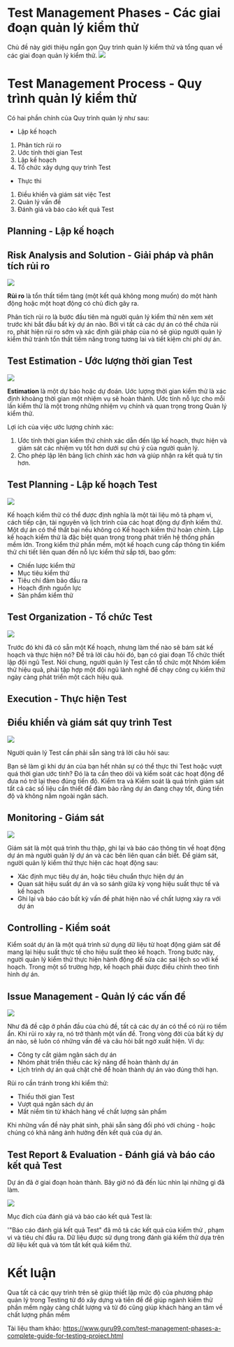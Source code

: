 # Test Management Phases - Các giai đoạn quản lý kiểm thử

Chủ đề này giới thiệu ngắn gọn Quy trình quản lý kiểm thử và tổng quan về các giai đoạn quản lý kiểm thử.
![](https://images.viblo.asia/b7db1d3e-6cc9-4f94-be17-1e9a4c652939.png)
# Test Management Process - Quy trình quản lý kiểm thử

Có hai phần chính của Quy trình quản lý như sau:

* Lập kế hoạch
1. Phân tích rủi ro
2. Uớc tính thời gian Test
3. Lập kế hoạch
4. Tổ chức xây dựng quy trình Test
* Thực thi
1. Điều khiển và giám sát việc Test
2. Quản lý vấn đề
3. Đánh giá và báo cáo kết quả Test

## Planning - Lập kế hoạch
## Risk Analysis and Solution - Giải pháp và phân tích rủi ro 
![](https://images.viblo.asia/a748d866-e0dd-4a2d-b824-a9fd35cbba00.png)

**Rủi ro** là tổn thất tiềm tàng (một kết quả không mong muốn) do một hành động hoặc một hoạt động có chủ đích gây ra.

Phân tích rủi ro là bước đầu tiên mà người quản lý kiểm thử nên xem xét trước khi bắt đầu bất kỳ dự án nào. Bởi vì tất cả các dự án có thể chứa rủi ro, phát hiện rủi ro sớm và xác định giải pháp của nó sẽ giúp người quản lý kiểm thử  tránh tổn thất tiềm năng trong tương lai và tiết kiệm chi phí dự án.

## Test Estimation - Ước lượng thời gian Test

![](https://images.viblo.asia/c2ae862d-b63c-40a6-8092-1f68ba4a93e9.jpg)


**Estimation** là một dự báo hoặc dự đoán. Uớc lượng thời gian kiểm thử là xác định khoảng thời gian một nhiệm vụ sẽ hoàn thành. Ước tính nỗ lực cho mỗi lần kiểm thử là một trong những nhiệm vụ chính và quan trọng trong Quản lý kiểm thử.

Lợi ích của việc ước lượng chính xác:

1.  Ước tính thời gian kiểm thử chính xác dẫn đến lập kế hoạch, thực hiện và giám sát các nhiệm vụ tốt hơn dưới sự chú ý của người quản lý.
2.  Cho phép lập lên bảng lịch chính xác hơn và giúp nhận ra kết quả tự tin hơn.
 
## Test Planning - Lập kế hoạch Test
![](https://images.viblo.asia/23b8c1ed-50bf-4f95-b228-e176dcdd32e2.png)


Kế hoạch kiểm thử có thể được định nghĩa là một tài liệu mô tả phạm vi, cách tiếp cận, tài nguyên và lịch trình của các hoạt động dự định kiểm thử.
Một dự án có thể thất bại nếu không có Kế hoạch kiểm thử hoàn chỉnh. Lập kế hoạch kiểm thử là đặc biệt quan trọng trong phát triển hệ thống phần mềm lớn. Trong kiểm thử phần mềm, một kế hoạch cung cấp thông tin kiểm thử chi tiết liên quan đến nỗ lực kiểm thử  sắp tới, bao gồm:
* Chiến lược kiểm thử
* Mục tiêu kiểm thử 
* Tiêu chí đảm bảo đầu ra
* Hoạch định nguồn lực
* Sản phẩm kiểm thử

## Test Organization - Tổ chức Test
![](https://images.viblo.asia/eeb70cac-3f73-4f76-9a61-8a2d2b31c69b.png)

Trước đó khi đã có sẵn một Kế hoạch, nhưng làm thế nào sẽ bám sát kế hoạch và thực hiện nó? Để trả lời câu hỏi đó, bạn có giai đoạn Tổ chức thiết lập đội ngũ Test. Nói chung, người quản lý Test cần tổ chức một Nhóm kiểm thử hiệu quả, phải tập hợp một đội ngũ lành nghề để chạy công cụ kiểm thử ngày càng phát triển một cách hiệu quả.

## Execution - Thực hiện Test
##  Điều khiển và giám sát quy trình Test

![](https://images.viblo.asia/541d4593-d1ec-4372-b3e1-bd6f50e277ee.png)



Người quản lý Test cần phải sẵn sàng trả lời câu hỏi sau:

Bạn sẽ làm gì khi dự án của bạn hết nhân sự có thể thực thi Test hoặc vượt quá thời gian ước tính? Đó là ta cần theo dõi và kiểm soát các hoạt động để đưa nó trở lại theo đúng tiến độ.
Kiểm tra và Kiểm soát là quá trình giám sát tất cả các số liệu cần thiết để đảm bảo rằng dự án đang chạy tốt, đúng tiến độ và không nằm ngoài ngân sách.

## Monitoring -  Giám sát
![](https://images.viblo.asia/a6324f62-87f0-45ca-9daa-c4a323ead5f6.png)


Giám sát là một quá trình thu thập, ghi lại và báo cáo thông tin về hoạt động dự án mà người quản lý dự án và các bên liên quan cần biết. Để giám sát, người quản lý kiểm thử thực hiện các hoạt động sau:

* Xác định mục tiêu dự án, hoặc tiêu chuẩn thực hiện dự án
* Quan sát hiệu suất dự án và so sánh giữa kỳ vọng hiệu suất thực tế và kế hoạch
* Ghi lại và báo cáo bất kỳ vấn đề phát hiện nào về chất lượng xảy ra với dự án

## Controlling - Kiểm soát


Kiểm soát dự án là một quá trình sử dụng dữ liệu từ hoạt động giám sát để mang lại hiệu suất thực tế cho hiệu suất theo kế hoạch. Trong bước này, người quản lý kiểm thử thực hiện hành động để sửa các sai lệch so với kế hoạch. Trong một số trường hợp, kế hoạch phải được điều chỉnh theo tình hình dự án.

## Issue Management - Quản lý các vấn đề
![](https://images.viblo.asia/8bc6b2e1-e947-4d70-84bc-68e266d20f1c.png)


Như đã đề cập ở phần đầu của chủ đề, tất cả các dự án có thể có rủi ro tiềm ẩn. Khi rủi ro xảy ra, nó trở thành một vấn đề. Trong vòng đời của bất kỳ dự án nào, sẽ luôn có những vấn đề và câu hỏi bất ngờ xuất hiện. Ví dụ:
*  Công ty cắt giảm ngân sách dự án  
*  Nhóm phát triển thiếu các kỹ năng để hoàn thành dự án
*  Lịch trình dự án quá chặt chẽ để hoàn thành dự án vào đúng thời hạn.

Rủi ro cần tránh trong khi kiểm thử:

* Thiếu thời gian Test
* Vượt quá ngân sách dự án
* Mất niềm tin từ khách hàng về chất lượng sản phẩm

Khi những vấn đề này phát sinh, phải sẵn sàng đối phó với chúng - hoặc chúng có khả năng ảnh hưởng đến kết quả của dự án.

## Test Report & Evaluation - Đánh giá và báo cáo kết quả Test


Dự án đã ở giai đoạn hoàn thành. Bây giờ nó đã đến lúc nhìn lại những gì đã làm.

![](https://images.viblo.asia/b5940b3c-1f65-438b-a854-6ce4f1e63609.png)


Mục đích của đánh giá và báo cáo kết quả Test là:

'"Báo cáo đánh giá kết quả Test"  đã mô tả các kết quả của kiểm thử ,  phạm vi  và tiêu chí đầu ra. Dữ liệu được sử dụng trong đánh giá kiểm thử dựa trên dữ liệu kết quả  và tóm tắt kết quả kiểm thử.

# Kết luận
Qua tất cả các quy trình trên sẽ giúp thiết lập mức độ của phương pháp quản lý trong Testing từ đó xây dựng và tiền đề để giúp ngành kiểm thử phần mềm ngày càng chất lượng và từ đó cũng giúp khách hàng an tâm về chất lượng phần mềm 

Tài liệu tham khảo: https://www.guru99.com/test-management-phases-a-complete-guide-for-testing-project.html